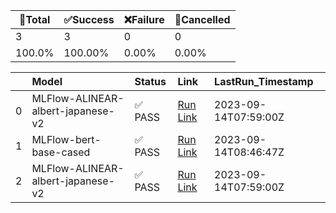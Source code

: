🚀Total|✅Success|❌Failure|🚫Cancelled|
-----|-------|-------|-------|
3|3|0|0|
100.0%|100.00%|0.00%|0.00%|

|    | Model                             | Status   | Link                                                                                          | LastRun_Timestamp    |
|---:|:----------------------------------|:---------|:----------------------------------------------------------------------------------------------|:---------------------|
|  0 | MLFlow-ALINEAR-albert-japanese-v2 | ✅ PASS   | [Run Link](https://github.com/Konjarla-Vindya/son-azureml-oss-models/actions/runs/6182572002) | 2023-09-14T07:59:00Z |
|  1 | MLFlow-bert-base-cased            | ✅ PASS   | [Run Link](https://github.com/Konjarla-Vindya/son-azureml-oss-models/actions/runs/6183089754) | 2023-09-14T08:46:47Z |
|  2 | MLFlow-ALINEAR-albert-japanese-v2 | ✅ PASS   | [Run Link](https://github.com/Konjarla-Vindya/son-azureml-oss-models/actions/runs/6182572002) | 2023-09-14T07:59:00Z |